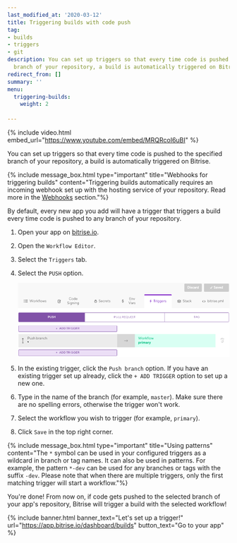 ```yaml
---
last_modified_at: '2020-03-12'
title: Triggering builds with code push
tag:
- builds
- triggers
- git
description: You can set up triggers so that every time code is pushed to the specified
  branch of your repository, a build is automatically triggered on Bitrise.
redirect_from: []
summary: ''
menu:
  triggering-builds:
    weight: 2

---
```

{% include video.html embed_url="https://www.youtube.com/embed/MRQRcoI6uBI" %}

You can set up triggers so that every time code is pushed to the specified branch of your repository, a build is automatically triggered on Bitrise.

{% include message_box.html type="important" title="Webhooks for triggering builds" content="Triggering builds automatically requires an incoming webhook set up with the hosting service of your repository. Read more in the [Webhooks](/webhooks/webhooks-index/) section."%}

By default, every new app you add will have a trigger that triggers a build every time code is pushed to any branch of your repository.

1. Open your app on [bitrise.io](https://www.bitrise.io).
2. Open the `Workflow Editor`.
3. Select the `Triggers` tab.
4. Select the `PUSH` option.

   ![{{ page.title }}](/img/trigger.png)
5. In the existing trigger, click the `Push branch` option.
   If you have an existing trigger set up already, click the `+ ADD TRIGGER` option to set up a new one.
6. Type in the name of the branch (for example, `master`). Make sure there are no spelling errors, otherwise the trigger won't work.
7. Select the workflow you wish to trigger (for example, `primary`).
8. Click `Save` in the top right corner.

{% include message_box.html type="important" title="Using patterns" content="The `*` symbol can be used in your configured triggers as a wildcard in branch or tag names. It can also be used in patterns. For example, the pattern `*-dev` can be used for any branches or tags with the suffix `-dev`. Please note that when there are multiple triggers, only the first matching trigger will start a workflow."%}

You're done! From now on, if code gets pushed to the selected branch of your app's repository, Bitrise will trigger a build with the selected workflow!

{% include banner.html banner_text="Let's set up a trigger!" url="https://app.bitrise.io/dashboard/builds" button_text="Go to your app" %}
